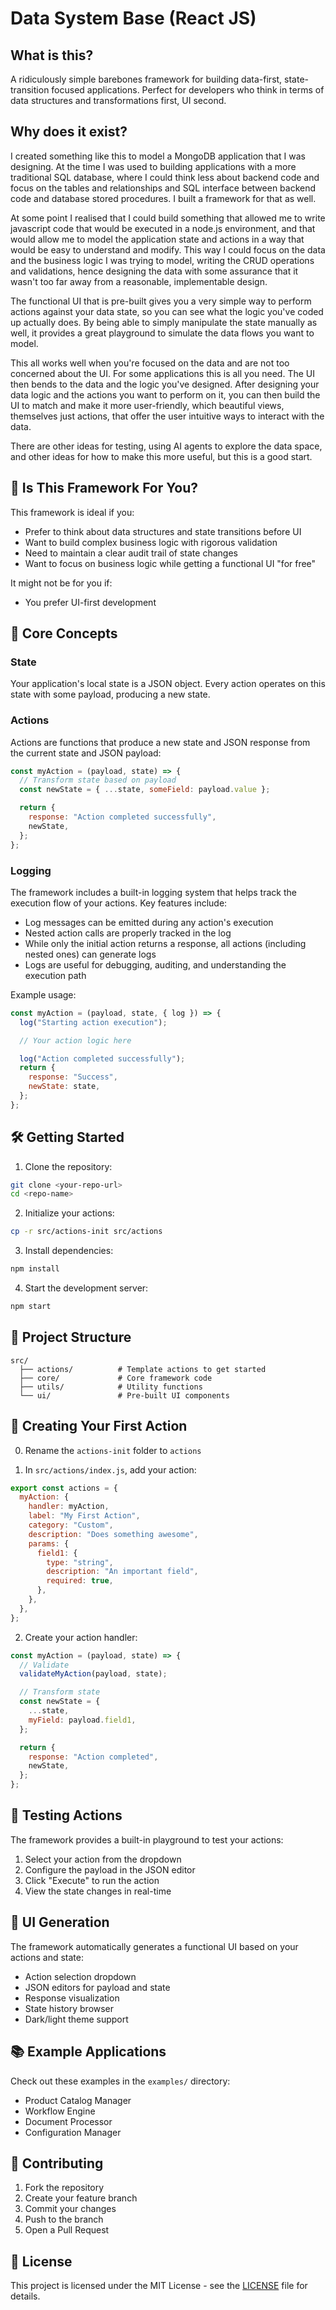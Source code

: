 # Data System Base (React JS)

## What is this?

A ridiculously simple barebones framework for building data-first, state-transition focused applications. Perfect for developers who think in terms of data structures and transformations first, UI second.

## Why does it exist?

I created something like this to model a MongoDB application that I was designing. At the time I was used to building applications with a more traditional SQL database, where I could think less about backend code and focus on the tables and relationships and SQL interface between backend code and database stored procedures. I built a framework for that as well.

At some point I realised that I could build something that allowed me to write javascript code that would be executed in a node.js environment, and that would allow me to model the application state and actions in a way that would be easy to understand and modify. This way I could focus on the data and the business logic I was trying to model, writing the CRUD operations and validations, hence designing the data with some assurance that it wasn't too far away from a reasonable, implementable design.

The functional UI that is pre-built gives you a very simple way to perform actions against your data state, so you can see what the logic you've coded up actually does. By being able to simply manipulate the state manually as well, it provides a great playground to simulate the data flows you want to model.

This all works well when you're focused on the data and are not too concerned about the UI. For some applications this is all you need. The UI then bends to the data and the logic you've designed. After designing your data logic and the actions you want to perform on it, you can then build the UI to match and make it more user-friendly, which beautiful views, themselves just actions, that offer the user intuitive ways to interact with the data.

There are other ideas for testing, using AI agents to explore the data space, and other ideas for how to make this more useful, but this is a good start.

## 🤔 Is This Framework For You?

This framework is ideal if you:

- Prefer to think about data structures and state transitions before UI
- Want to build complex business logic with rigorous validation
- Need to maintain a clear audit trail of state changes
- Want to focus on business logic while getting a functional UI "for free"

It might not be for you if:

- You prefer UI-first development

## 🚀 Core Concepts

### State

Your application's local state is a JSON object. Every action operates on this state with some payload, producing a new state.

### Actions

Actions are functions that produce a new state and JSON response from the current state and JSON payload:

```javascript
const myAction = (payload, state) => {
  // Transform state based on payload
  const newState = { ...state, someField: payload.value };

  return {
    response: "Action completed successfully",
    newState,
  };
};
```

### Logging

The framework includes a built-in logging system that helps track the execution flow of your actions. Key features include:

- Log messages can be emitted during any action's execution
- Nested action calls are properly tracked in the log
- While only the initial action returns a response, all actions (including nested ones) can generate logs
- Logs are useful for debugging, auditing, and understanding the execution path

Example usage:

```javascript
const myAction = (payload, state, { log }) => {
  log("Starting action execution");

  // Your action logic here

  log("Action completed successfully");
  return {
    response: "Success",
    newState: state,
  };
};
```

## 🛠️ Getting Started

1. Clone the repository:

```bash
git clone <your-repo-url>
cd <repo-name>
```

2. Initialize your actions:

```bash
cp -r src/actions-init src/actions
```

3. Install dependencies:

```bash
npm install
```

4. Start the development server:

```bash
npm start
```

## 📁 Project Structure

```
src/
  ├── actions/          # Template actions to get started
  ├── core/             # Core framework code
  ├── utils/            # Utility functions
  └── ui/               # Pre-built UI components
```

## 🎯 Creating Your First Action

0. Rename the `actions-init` folder to `actions`

1. In `src/actions/index.js`, add your action:

```javascript
export const actions = {
  myAction: {
    handler: myAction,
    label: "My First Action",
    category: "Custom",
    description: "Does something awesome",
    params: {
      field1: {
        type: "string",
        description: "An important field",
        required: true,
      },
    },
  },
};
```

2. Create your action handler:

```javascript
const myAction = (payload, state) => {
  // Validate
  validateMyAction(payload, state);

  // Transform state
  const newState = {
    ...state,
    myField: payload.field1,
  };

  return {
    response: "Action completed",
    newState,
  };
};
```

## 🧪 Testing Actions

The framework provides a built-in playground to test your actions:

1. Select your action from the dropdown
2. Configure the payload in the JSON editor
3. Click "Execute" to run the action
4. View the state changes in real-time

## 🎨 UI Generation

The framework automatically generates a functional UI based on your actions and state:

- Action selection dropdown
- JSON editors for payload and state
- Response visualization
- State history browser
- Dark/light theme support

## 📚 Example Applications

Check out these examples in the `examples/` directory:

- Product Catalog Manager
- Workflow Engine
- Document Processor
- Configuration Manager

## 🤝 Contributing

1. Fork the repository
2. Create your feature branch
3. Commit your changes
4. Push to the branch
5. Open a Pull Request

## 📝 License

This project is licensed under the MIT License - see the [LICENSE](LICENSE) file for details.
